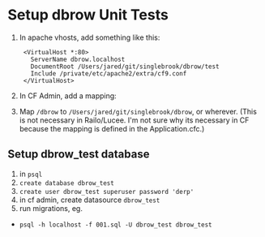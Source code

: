 Setup dbrow Unit Tests
================

1. In apache vhosts, add something like this:

        <VirtualHost *:80>
          ServerName dbrow.localhost
          DocumentRoot /Users/jared/git/singlebrook/dbrow/test
          Include /private/etc/apache2/extra/cf9.conf
        </VirtualHost>

1. In CF Admin, add a mapping:
  1. Map `/dbrow` to `/Users/jared/git/singlebrook/dbrow`, or wherever. (This is not necessary in Railo/Lucee. I'm not sure why its necessary in CF because the mapping is defined in the Application.cfc.)

Setup dbrow_test database
-------------------------

1. in `psql`
  1. `create database dbrow_test`
  1. `create user dbrow_test superuser password 'derp'`
1. in cf admin, create datasource `dbrow_test`
1. run migrations, eg.
  * `psql -h localhost -f 001.sql -U dbrow_test dbrow_test`
